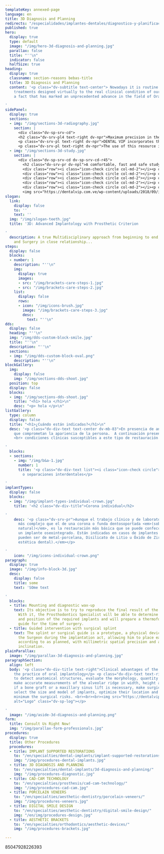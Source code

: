 ```yaml
---
templateKey: annexed-page
language: en
title: 3D Diagnosis and Planning
redirects: "/especialidades/implantes-dentales/diagnostico-y-planificacion-3d/"
published: true
hero:
  display: true
  type: default
  image: "/img/hero-3d-diagnosis-and-planning.jpg"
  parallax: false
  title: "''\n"
  indicator: false
  halfSize: true
heading:
  display: true
  classname: section-reasons bebas-title
  title: 3D Diagnosis and Planning
  content: '<p class="dv-subtitle text-center"> Nowadays it is routine to transfer
    treatments designed virtually to the real clinical condition of our patients,
    a fact that has marked an unprecedented advance in the field of Oral Rehabilitation.</p>

'
sidePanel:
  display: true
  sections:
  - img: "/img/sections-3d-radiography.jpg"
    section: |
      <div class="dv-sp-srv-cd">
      <h2 class="dv-srv-pl4 text-right dv-npr">Maximum precision in the placement of your dental implants!</h2>
      <p class="dv-srv-pl text-right dv-npr">DENTAL VIP incorporates the latest technology in its Oral Implantology procedures, the Cone Beam Volumetric Tomography <em>(CBVT-3D Digital Scanner)</em>; a tool of high clinical value that provides three-dimensional, accurate and high quality digital images.</p>
      <p class="dv-srv-pl text-right dv-npr">The use of this resource is essential for the surgical planning of the case, particularly when implants are to be placed in the posterior sector of the mandible and/or upper jaw, since it allows us to delimit the canal of the inferior dental nerve and know the exact distance between alveolar ridge and maxillary sinus; anatomical structures that must always be respected to prevent risks, complications and operative failures.</p> </div>
  - img: "/img/sections-3d-study.jpg"
    section: |
      <div class="dv-sp-srv-cd dv-sp-srv-cd-r45">
        <h2 class="dv-srv-pr dv-npl">A comfortable, fast and safe study...</h2>
        <div class="row"><i class="icon-check circle col-md-2"></i><p class="dv-srv-pr dv-npl col-md-10">Low radiation dose, much smaller than that of a conventional CAT scan.</p></div>
        <div class="row"><i class="icon-check circle col-md-2"></i><p class="dv-srv-pr dv-npl col-md-10">Short exposure time, less than three minutes. </p></div>
        <div class="row"><i class="icon-check circle col-md-2"></i><p class="dv-srv-pr dv-npl col-md-10">Scanned with the patient in sitting posture. </p></div>
        <div class="row"><i class="icon-check circle col-md-2"></i><p class="dv-srv-pr dv-npl col-md-10">Open tomograph that provides great comfort, avoiding feelings of confinement or claustrophobia. </p></div>
        <div class="row"><i class="icon-check circle col-md-2"></i><p class="dv-srv-pr dv-npl col-md-10">Information in DICOM format that allows, through special software, a unique procedure of visualization and therapeutic planning.</p></div>
        <img src="https://dentalvip.com.ve/wp-content/uploads/2018/09/impl-img7.jpg" alt="Logo" class="dv-sp-log"></div>
slogan:
  link:
    display: false
    to: ''
    text: ''
  img: "/img/slogan-teeth.jpg"
  title: '3D: Advanced Implantology with Prosthetic Criterion

'
  description: A true Multidisciplinary approach from beginning to end, Prosthodontics
    and Surgery in close relationship...
steps:
  display: false
  blocks:
  - number: 1
    description: "''\n"
    img:
      display: true
      images:
      - src: "/img/brackets-care-steps-1.jpg"
      - src: "/img/brackets-care-steps-2.jpg"
    list:
      display: false
      rows:
      - icon: "/img/icons-brush.jpg"
        image: "/img/brackets-care-steps-3.jpg"
        desc:
          text: "''\n"
dds:
  display: false
  heading: "''\n"
  img: "/img/dds-custom-block-smile.jpg"
  title: "''\n"
  description: "''\n"
  sections:
  - img: "/img/dds-custom-block-oval.png"
    description: "''\n"
blockGallery:
  img:
    display: false
    img: "/img/sections-dds-shoot.jpg"
  position: top
  display: false
  blocks:
  - img: "/img/sections-dds-shoot.jpg"
    title: "<h1> hola </h1>\n"
    desc: "<p> hola </p>\n"
listGallery:
  type: column
  display: false
  title: "<h1>¿Cuándo están indicadas?</h1>\n"
  desc: '<p class="dv-div-text text-center dv-mb-83">En presencia de anomalías estéticas
    que comprometan la apariencia de la persona.  A continuación presentamos diversas
    <br> condiciones clínicas susceptibles a este tipo de restauración dental:</p>

'
  blocks:
  - sections:
    - img: "/img/b&a-1.jpg"
      number: 1
      title: '<p class="dv-div-text list"><i class="icon-check circle"></i>Diastemas
        o separaciones interdentales</p>

'
implantTypes:
  display: false
  blocks:
  - img: "/img/implant-types-individual-crown.jpg"
    title: '<h2 class="dv-div-title">Corona individual</h2>

'
    desc: '<p class="dv-srv-pr">Aunque el trabajo clínico y de laboratorio es mucho
      más complejo que el de una corona o funda dentosoportada <em>(sobre un diente
      natural)</em>, es la restauración más básica que se puede confeccionar sobre
      un implante oseointegrado. Están indicadas en casos de implantes unitarios y
      pueden ser de metal-porcelana, Disilicato de Litio u Óxido de Zirconio <em>(alta
      estética dental).</em></p>

'
    icon: "/img/icons-individual-crown.png"
paragraph:
  display: true
  image: "/img/info-block-3d.jpg"
  desc:
    display: false
    title: some
    text: 'SOme text

'
  blocks:
  - title: Mounting and diagnostic wax-up
    text: Its objective is to try to reproduce the final result of the future prosthesis.
      With it, the Prosthodontics Specialist will be able to determine the exact number
      and position of the required implants and will prepare a thermoformed plastic
      guide for the time of surgery.
  - title: Guided intervention with surgical splint
    text: The splint or surgical guide is a prototype, a physical device that orients
      the Surgeon during the implantation act, allowing him to place each element
      according to as planned, with millimetric spatial precision and adequate axial
      inclination.
plainParallax:
  image: "/img/parallax-3d-diagnosis-and-planning.jpg"
paragraphSection:
  align: left
  body: '<p class="dv-div-title text-right">Clinical advantages of the CONE BEAM in
    the practice of oral implantology</p> <p class="dv-div-text text-right">It allows
    to detect anatomical structures, evaluate the morphology, quantity and bone quality,
    make accurate measurements of the alveolar ridge in width, height and depth, determine
    if a bone graft or a maxillary sinus lift is necessary, make surgical guides,
    select the size and model of implants, optimize their location and reduce to the
    minimum the surgical risks. <br><br><br><img src="https://dentalvip.com.ve/wp-content/uploads/2018/09/impl-img10.jpg"
    alt="Logo" class="dv-sp-log"></p>

'
  image: "/img/aside-3d-diagnosis-and-planning.png"
form:
  title: Consult Us Right Now!
  img: "/img/parallax-form-professionals.jpg"
procedures:
  display: true
  title: Other Procedures
  procedures:
  - title: IMPLANT SUPPORTED RESTORATIONS
    to: "/en/specialties/dental-implants/implant-supported-restorations/"
    img: "/img/procedures-dental-implants.jpg"
  - title: 3D DIAGNOSIS AND PLANNING
    to: "/en/specialties/dental-implants/3d-diagnosis-and-planning/"
    img: "/img/procedures-diagnostic.jpg"
  - title: CAD-CAM TECHNOLOGY
    to: "/en/specialties/prosthesis/cad-cam-technology/"
    img: "/img/procedures-cad-cam.jpg"
  - title: PORCELAIN VENEERS
    to: "/en/specialties/aesthetic-dentistry/porcelain-veneers/"
    img: "/img/procedures-veneers.jpg"
  - title: DIGITAL SMILE DESIGN
    to: "/en/specialties/aesthetic-dentistry/digital-smile-design/"
    img: "/en/img/procedures-design.jpg"
  - title: AESTHETIC BRACKETS
    to: "/en/specialties/orthodontics/aesthetic-devices/"
    img: "/img/procedures-brackets.jpg"

---
```

85047928226393
